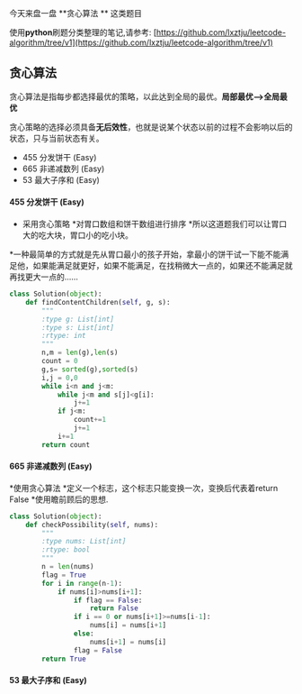 ﻿今天来盘一盘 **贪心算法 ** 这类题目



使用**python**刷题分类整理的笔记,请参考:  [https://github.com/lxztju/leetcode-algorithm/tree/v1](https://github.com/lxztju/leetcode-algorithm/tree/v1)

## 贪心算法
贪心算法是指每步都选择最优的策略，以此达到全局的最优。**局部最优—>全局最优**

贪心策略的选择必须具备**无后效性**，也就是说某个状态以前的过程不会影响以后的状态，只与当前状态有关。

* 455 分发饼干  (Easy)
* 665 非递减数列 (Easy)
* 53 最大子序和 (Easy)




#### 455 分发饼干  (Easy)
* 采用贪心策略
*对胃口数组和饼干数组进行排序
*所以这道题我们可以让胃口大的吃大块，胃口小的吃小块。

*一种最简单的方式就是先从胃口最小的孩子开始，拿最小的饼干试一下能不能满足他，如果能满足就更好，如果不能满足，在找稍微大一点的，如果还不能满足就再找更大一点的……

```python
class Solution(object):
    def findContentChildren(self, g, s):
        """
        :type g: List[int]
        :type s: List[int]
        :rtype: int
        """
        n,m = len(g),len(s)
        count = 0
        g,s= sorted(g),sorted(s)
        i,j = 0,0
        while i<n and j<m:
            while j<m and s[j]<g[i]:
                j+=1
            if j<m:
                count+=1
                j+=1
            i+=1
        return count
```

#### 665 非递减数列 (Easy)
*使用贪心算法
*定义一个标志，这个标志只能变换一次，变换后代表着return False
*使用瞻前顾后的思想.
```python
class Solution(object):
    def checkPossibility(self, nums):
        """
        :type nums: List[int]
        :rtype: bool
        """
        n = len(nums)
        flag = True
        for i in range(n-1):
            if nums[i]>nums[i+1]:
                if flag == False:
                    return False
                if i == 0 or nums[i+1]>=nums[i-1]:
                    nums[i] = nums[i+1]
                else:
                    nums[i+1] = nums[i]
                flag = False
        return True

```

#### 53 最大子序和 (Easy)
